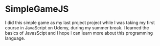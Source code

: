 # SimpleGameJS

I did this simple game as my last project project while I was taking my first course in JavaScript on Udemy, during my summer break. 
I learned the basics of JavasScipt and I hope I can learn more about this programming language.
